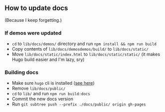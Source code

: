 ## How to update docs

(Because I keep forgetting.)

### If demos were updated

- `cd` to `lib/docs/demos/` directory and run `npm install && npm run build`
- Copy contents of `lib/docs/demosdemos/build/` to `lib/docs/static/`
- Move `lib/docs/static/index.html` to `lib/docs/static/static/` (it makes Hugo build easier and I'm lazy, sry)

### Building docs

- Make sure `hugo` cli is installed ([see here](https://gohugo.io/getting-started/installing/))
- Remove `lib/docs/public/`
- `cd` to `lib/` and run `npm run build:docs`
- Commit the new docs version
- Run `git subtree push --prefix ./docs/public/ origin gh-pages`
